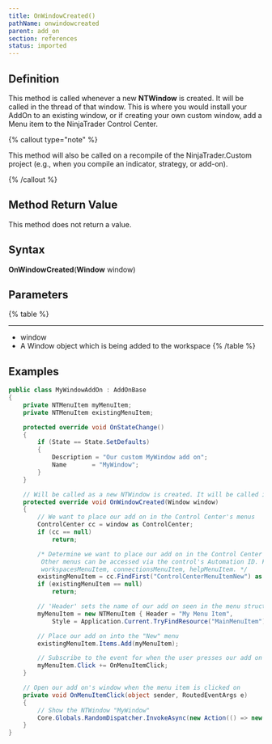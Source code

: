 ```yaml
---
title: OnWindowCreated()
pathName: onwindowcreated
parent: add_on
section: references
status: imported
---
```


## Definition

This method is called whenever a new **NTWindow** is created. It will be called in the thread of that window. This is where you would install your AddOn to an existing window, or if creating your own custom window, add a Menu item to the NinjaTrader Control Center.

{% callout type="note" %}

This method will also be called on a recompile of the NinjaTrader.Custom project (e.g., when you compile an indicator, strategy, or add-on).

{% /callout %}

## Method Return Value

This method does not return a value.

## Syntax

**OnWindowCreated**(**Window** window)

## Parameters

{% table %}

---

* window
* A Window object which is being added to the workspace
{% /table %}

## Examples

```csharp
public class MyWindowAddOn : AddOnBase
{
    private NTMenuItem myMenuItem;
    private NTMenuItem existingMenuItem;

    protected override void OnStateChange()
    {
        if (State == State.SetDefaults)
        {
            Description = "Our custom MyWindow add on";
            Name       = "MyWindow";
        }
    }

    // Will be called as a new NTWindow is created. It will be called in the thread of that window
    protected override void OnWindowCreated(Window window)
    {
        // We want to place our add on in the Control Center's menus
        ControlCenter cc = window as ControlCenter;
        if (cc == null)
            return;

        /* Determine we want to place our add on in the Control Center's "New" menu
         Other menus can be accessed via the control's Automation ID. For example: toolsMenuItem,   
         workspacesMenuItem, connectionsMenuItem, helpMenuItem. */
        existingMenuItem = cc.FindFirst("ControlCenterMenuItemNew") as NTMenuItem;
        if (existingMenuItem == null)
            return;

        // 'Header' sets the name of our add on seen in the menu structure
        myMenuItem = new NTMenuItem { Header = "My Menu Item",
            Style = Application.Current.TryFindResource("MainMenuItem") as Style };

        // Place our add on into the "New" menu
        existingMenuItem.Items.Add(myMenuItem);

        // Subscribe to the event for when the user presses our add on's menu item
        myMenuItem.Click += OnMenuItemClick;
    }

    // Open our add on's window when the menu item is clicked on
    private void OnMenuItemClick(object sender, RoutedEventArgs e)
    {
        // Show the NTWindow "MyWindow"
        Core.Globals.RandomDispatcher.InvokeAsync(new Action(() => new MyWindow().Show()));
    }
}
```
